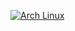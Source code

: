[![Arch Linux](https://img.shields.io/badge/Arch%20Linux-<1793D1>?style=flat-square&logo=arch-linux&logoColor=#1793D1)](https://www.archlinux.org/)
